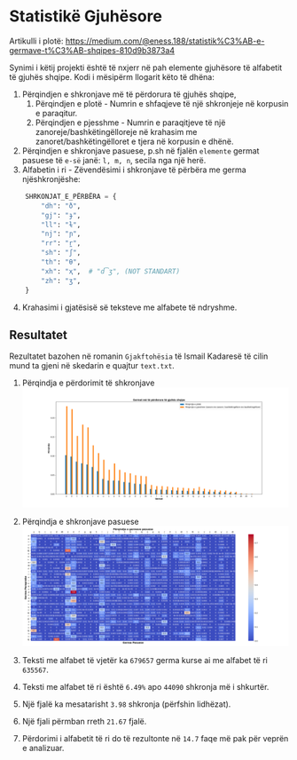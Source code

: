 # Statistikë Gjuhësore

Artikulli i plotë: https://medium.com/@eness.188/statistik%C3%AB-e-germave-t%C3%AB-shqipes-810d9b3873a4

Synimi i këtij projekti është të nxjerr në pah elemente gjuhësore të alfabetit të gjuhës shqipe. Kodi i mësipërm llogarit këto të dhëna:
1. Përqindjen e shkronjave më të përdorura të gjuhës shqipe,
   1. Përqindjen e plotë - Numrin e shfaqjeve të një shkronjeje në korpusin e paraqitur.
   2. Përqindjen e pjesshme - Numrin e paraqitjeve të një zanoreje/bashkëtingëlloreje në krahasim me zanoret/bashkëtingëlloret e tjera në korpusin e dhënë.
2. Përqindjen e shkronjave pasuese, p.sh në fjalën `elemente` germat pasuese të `e-së` janë: `l, m, n`, secila nga një herë.
3. Alfabetin i ri - Zëvendësimi i shkronjave të përbëra me germa njëshkronjëshe:

```python
    SHRKONJAT_E_PËRBËRA = {
        "dh": "ð",
        "gj": "ɟ",
        "ll": "ɫ",
        "nj": "ɲ",
        "rr": "r̪",
        "sh": "ʃ",
        "th": "θ",
        "xh": "ҳ",  # "d͡ʒ", (NOT STANDART)
        "zh": "ʒ",
    }
```

4. Krahasimi i gjatësisë së teksteve me alfabete të ndryshme.


## Resultatet
Rezultatet bazohen në romanin `Gjakftohësia` të Ismail Kadaresë të cilin mund ta gjeni në skedarin e quajtur `text.txt`.

1. Përqindja e përdorimit të shkronjave
![](percentage_figure.png)

2. Përqindja e shkronjave pasuese
![](heatmap.png)

3. Teksti me alfabet të vjetër ka `679657` germa kurse ai me alfabet të ri `635567`.
4. Teksti me alfabet të ri është `6.49%` apo `44090` shkronja më i shkurtër.
5. Një fjalë ka mesatarisht `3.98` shkronja (përfshin lidhëzat).
6. Një fjali përmban rreth `21.67` fjalë. 
7. Përdorimi i alfabetit të ri do të rezultonte në `14.7` faqe më pak për veprën e analizuar.
